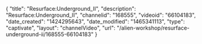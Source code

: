 {
    "title": "Resurface:Underground_II",
    "description": "Resurface:Underground_II",
    "channelid": "168555",
    "videoid": "66104183",
    "date_created": "1424295643",
    "date_modified": "1465341113",
    "type": "captivate",
    "layout": "channelVideo",
    "url": "\/alien-workshop\/resurface-underground-ii\/168555-66104183"
}